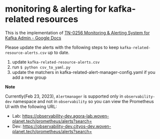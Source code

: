 # monitoring & alerting for kafka-related resources

This is the implementation of [TN-0256 Monitoring & Alerting System for Kafka Admin - Google Docs](https://docs.google.com/document/d/1DR8_4cQHZqRIk1T-8uzXBnuCRCXC4A1gqjLUiaY_RtY/edit#)

Please update the alerts with the following steps to keep `kafka-related-resource-alerts.csv` up to date. 

1. update `kafka-related-resource-alerts.csv`
2. run `$ python csv_to_yaml.py`
3. update the matchers in kafka-related-alert-manager-config.yaml if you add a new group


**Note**

Currently(Feb 23, 2023), `Alertmanager` is supported only in `observability-dev` namespace and not in `observability` so you can view the  Prometheus UI with the following URL:

- Lab: https://observability-dev.agora-lab.woven-planet.tech/prometheus/alerts?search=
- Dev: https://observability-dev.cityos-dev.woven-planet.tech/prometheus/alerts?search=
